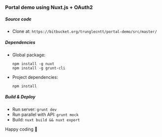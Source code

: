 ### Portal demo using Nuxt.js + OAuth2

##### Source code

- Clone at:
  `https://bitbucket.org/trunglecntt/portal-demo/src/master/`

##### Dependencies

- Global package:
  ```
  npm install -g nuxt
  npm install -g grunt-cli
  ```
- Project dependencies:
  ```
  npm install
  ```
##### Build & Deploy
- Run server: `grunt dev`
- Run parallel with API: `grunt mock`
- Build: `nuxt build && nuxt export`

Happy coding :beer:
